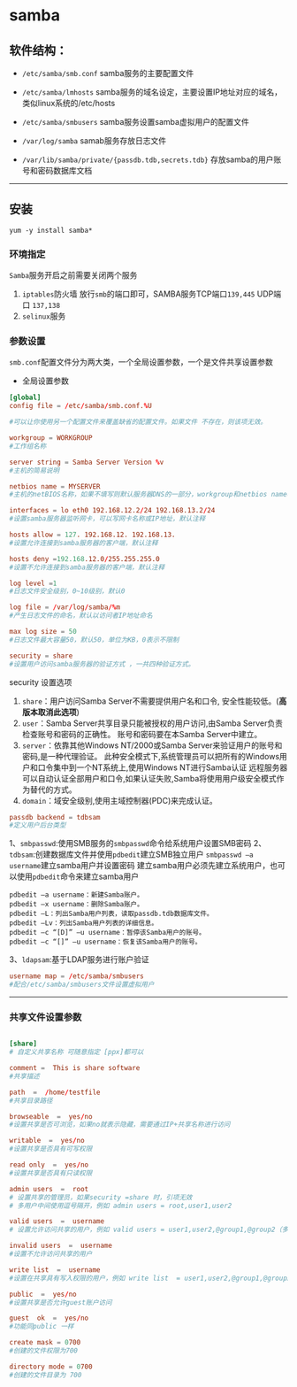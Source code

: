 # samba

## 软件结构：

- `/etc/samba/smb.conf`
  samba服务的主要配置文件

- `/etc/samba/lmhosts`
  samba服务的域名设定，主要设置IP地址对应的域名，类似linux系统的/etc/hosts

- `/etc/samba/smbusers`
  samba服务设置samba虚拟用户的配置文件

- `/var/log/samba`
  samab服务存放日志文件

- `/var/lib/samba/private/{passdb.tdb,secrets.tdb}`
 存放samba的用户账号和密码数据库文档

---------

## 安装

`yum -y install samba*`

### 环境指定

`Samba`服务开启之前需要关闭两个服务

1. `iptables`防火墙
   放行`smb`的端口即可，SAMBA服务TCP端口`139,445`  UDP端口 `137,138`
2. `selinux`服务

### 参数设置

`smb.conf`配置文件分为两大类，一个全局设置参数，一个是文件共享设置参数

- 全局设置参数

``` conf
[global]
config file = /etc/samba/smb.conf.%U

#可以让你使用另一个配置文件来覆盖缺省的配置文件。如果文件 不存在，则该项无效。

workgroup = WORKGROUP
#工作组名称

server string = Samba Server Version %v
#主机的简易说明

netbios name = MYSERVER
#主机的netBIOS名称，如果不填写则默认服务器DNS的一部分，workgroup和netbios name名字不要设置成一样

interfaces = lo eth0 192.168.12.2/24 192.168.13.2/24
#设置samba服务器监听网卡，可以写网卡名称或IP地址，默认注释

hosts allow = 127. 192.168.12. 192.168.13.
#设置允许连接到samba服务器的客户端，默认注释

hosts deny =192.168.12.0/255.255.255.0
#设置不允许连接到samba服务器的客户端，默认注释

log level =1
#日志文件安全级别，0~10级别，默认0

log file = /var/log/samba/%m
#产生日志文件的命名，默认以访问者IP地址命名

max log size = 50
#日志文件最大容量50，默认50，单位为KB，0表示不限制

security = share
#设置用户访问samba服务器的验证方式 ，一共四种验证方式。
```

security 设置选项

 1. `share`：用户访问Samba Server不需要提供用户名和口令, 安全性能较低。(**高版本取消此选项**)
 2. `user`：Samba Server共享目录只能被授权的用户访问,由Samba Server负责检查账号和密码的正确性。
   账号和密码要在本Samba Server中建立。
 3. `server`：依靠其他Windows NT/2000或Samba Server来验证用户的账号和密码,是一种代理验证。
   此种安全模式下,系统管理员可以把所有的Windows用户和口令集中到一个NT系统上,使用Windows NT进行Samba认证
   远程服务器可以自动认证全部用户和口令,如果认证失败,Samba将使用用户级安全模式作为替代的方式。
 4. `domain`：域安全级别,使用主域控制器(PDC)来完成认证。

```conf
passdb backend = tdbsam
#定义用户后台类型
```

1、`smbpasswd`:使用SMB服务的`smbpasswd`命令给系统用户设置SMB密码
2、`tdbsam`:创建数据库文件并使用`pdbedit`建立SMB独立用户
    `smbpasswd –a username`建立samba用户并设置密码
    建立samba用户必须先建立系统用户，也可以使用`pdbedit`命令来建立samba用户

    pdbedit –a username：新建Samba账户。
    pdbedit –x username：删除Samba账户。
    pdbedit –L：列出Samba用户列表，读取passdb.tdb数据库文件。
    pdbedit –Lv：列出Samba用户列表的详细信息。
    pdbedit –c “[D]” –u username：暂停该Samba用户的账号。
    pdbedit –c “[]” –u username：恢复该Samba用户的账号。

3、`ldapsam`:基于LDAP服务进行账户验证

```conf
username map = /etc/samba/smbusers
#配合/etc/samba/smbusers文件设置虚拟用户
```

-----

### 共享文件设置参数

```conf

[share]
# 自定义共享名称 可随意指定 [ppx]都可以

comment =  This is share software
#共享描述

path  =  /home/testfile
#共享目录路径

browseable  =  yes/no
#设置共享是否可浏览，如果no就表示隐藏，需要通过IP+共享名称进行访问

writable  =  yes/no
#设置共享是否具有可写权限

read only  =  yes/no
#设置共享是否具有只读权限

admin users  =  root
# 设置共享的管理员，如果security =share 时，引项无效
# 多用户中间使用逗号隔开，例如 admin users = root,user1,user2

valid users  =  username
# 设置允许访问共享的用户，例如 valid users = user1,user2,@group1,@group2（多用户或组使用逗号隔开，@group表示group用户组）

invalid users  =  username
#设置不允许访问共享的用户

write list  =  username
#设置在共享具有写入权限的用户，例如 write list  = user1,user2,@group1,@group2（多用户或组使用逗号隔开，@group表示group用户组）

public  =  yes/no
#设置共享是否允许guest账户访问

guest  ok  =  yes/no
#功能同public 一样

create mask = 0700
#创建的文件权限为700

directory mode = 0700
#创建的文件目录为 700
```

